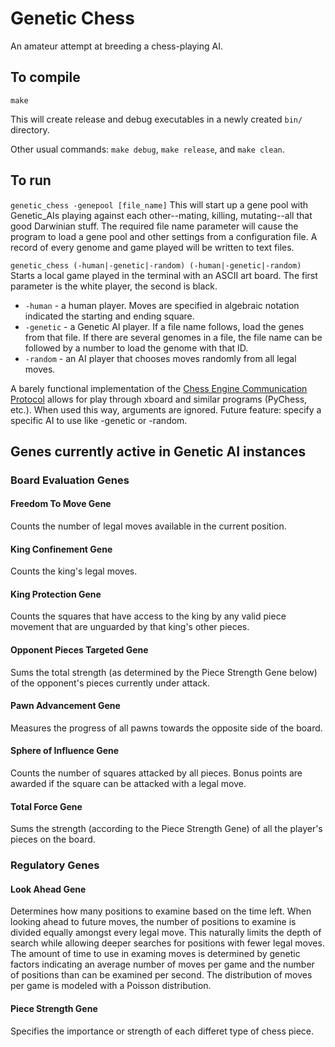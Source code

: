 # Genetic Chess
An amateur attempt at breeding a chess-playing AI.

## To compile
`make`

This will create release and debug executables in a newly created `bin/` directory.

Other usual commands: `make debug`, `make release`, and `make clean`.

## To run

`genetic_chess -genepool [file_name]`
This will start up a gene pool with Genetic_AIs playing against each other--mating, killing, mutating--all that good Darwinian stuff. The required file name parameter will cause the program to load a gene pool and other settings from a configuration file. A record of every genome and game played will be written to text files.

`genetic_chess (-human|-genetic|-random) (-human|-genetic|-random)`
Starts a local game played in the terminal with an ASCII art board. The first parameter is the white player, the second is black.
 - `-human`   - a human player. Moves are specified in algebraic notation indicated the starting and ending square.
 - `-genetic` - a Genetic AI player. If a file name follows, load the genes from that file. If there are several genomes in a file, the file name can be followed by a number to load the genome with that ID.
 - `-random`  - an AI player that chooses moves randomly from all legal moves.

A barely functional implementation of the [Chess Engine Communication Protocol](https://www.gnu.org/software/xboard/engine-intf.html) allows for play through xboard and similar programs (PyChess, etc.). When used this way, arguments are ignored. Future feature: specify a specific AI to use like -genetic or -random.


## Genes currently active in Genetic AI instances


### Board Evaluation Genes

#### Freedom To Move Gene
Counts the number of legal moves available in the current position.

#### King Confinement Gene
Counts the king's legal moves.

#### King Protection Gene
Counts the squares that have access to the king by any valid piece movement that are unguarded by that king's other pieces.

#### Opponent Pieces Targeted Gene
Sums the total strength (as determined by the Piece Strength Gene below) of
the opponent's pieces currently under attack.

#### Pawn Advancement Gene
Measures the progress of all pawns towards the opposite side of the board.

#### Sphere of Influence Gene
Counts the number of squares attacked by all pieces. Bonus points are awarded
if the square can be attacked with a legal move.

#### Total Force Gene
Sums the strength (according to the Piece Strength Gene) of all the player's
pieces on the board.


### Regulatory Genes

#### Look Ahead Gene
Determines how many positions to examine based on the time left. When looking
ahead to future moves, the number of positions to examine is divided equally
amongst every legal move. This naturally limits the depth of search while
allowing deeper searches for positions with fewer legal moves. The amount of
time to use in examing moves is determined by genetic factors indicating an
average number of moves per game and the number of positions than can be
examined per second. The distribution of moves per game is modeled with a
Poisson distribution.

#### Piece Strength Gene
Specifies the importance or strength of each differet type of chess piece.
